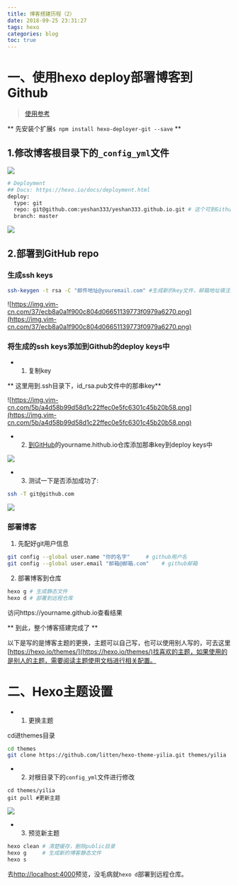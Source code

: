 ```yaml
---
title: 博客搭建历程（2）
date: 2018-09-25 23:31:27
tags: hexo
categories: blog
toc: true
---
```


# 一、使用hexo deploy部署博客到Github

>[使用参考](https://hexo.io/docs/deployment.html)

** 先安装个扩展`$ npm install hexo-deployer-git --save` **

## 1.修改博客根目录下的`_config_yml`文件

![](https://img.vim-cn.com/b9/242b742e41b045e48e38055e2202cdfdbbc5f3.png)

```bash
# Deployment
## Docs: https://hexo.io/docs/deployment.html
deploy:
  type: git
  repo: git@github.com:yeshan333/yeshan333.github.io.git # 这个可到Github仓库拿
  branch: master
```

![](https://img.vim-cn.com/44/35d14788fe4cab09d8b20da1753335ad758c23.png)

<!-- more -->

## 2.部署到GitHub repo

### 生成ssh keys

```bash
ssh-keygen -t rsa -C "邮件地址@youremail.com" #生成新的key文件，邮箱地址填注册Github时用的
```

![https://img.vim-cn.com/37/ecb8a0a1f900c804d06651139773f0979a6270.png](https://img.vim-cn.com/37/ecb8a0a1f900c804d06651139773f0979a6270.png)

### 将生成的ssh keys添加到Github的deploy keys中

- 1. 复制key

** 这里用到.ssh目录下，id_rsa.pub文件中的那串key**

![https://img.vim-cn.com/5b/a4d58b99d58d1c22ffec0e5fc6301c45b20b58.png](https://img.vim-cn.com/5b/a4d58b99d58d1c22ffec0e5fc6301c45b20b58.png)

- 2. [到GitHub](https://github.com/)的yourname.hithub.io仓库添加那串key到deploy keys中

![](https://img.vim-cn.com/1d/9e76911a5130f878845a7178b03d8977eac937.png)

- 3. 测试一下是否添加成功了:

```bash
ssh -T git@github.com
```

![](https://img.vim-cn.com/00/7d3b8f51ed72ecd2ce3f73c387944729f18ff1.png)

### 部署博客

1. 先配好git用户信息

```bash
git config --global user.name "你的名字"     # github用户名
git config --global user.email "邮箱@邮箱.com"    # github邮箱
```

2. 部署博客到仓库

```bash
hexo g # 生成静态文件
hexo d # 部署到远程仓库
```

访问https://yourname.github.io查看结果

** 到此，整个博客搭建完成了 **

以下是写的是博客主题的更换，主题可以自己写，也可以使用别人写的，可去这里[https://hexo.io/themes/](https://hexo.io/themes/)找喜欢的主题，如果使用的是别人的主题，需要阅读主题使用文档进行相关配置。

# 二、Hexo主题设置

- 1. 更换主题

cd进themes目录

```bash
cd themes
git clone https://github.com/litten/hexo-theme-yilia.git themes/yilia
```

- 2. 对根目录下的`config_yml`文件进行修改

```
cd themes/yilia
git pull #更新主题
```

![](https://img.vim-cn.com/bf/e7a244bb8eacd6753b71192d4cc7396837493d.png)

- 3. 预览新主题

```bash
hexo clean # 清楚缓存，删除public目录
hexo g     # 生成新的博客静态文件
hexo s
```

去[http://localhost:4000](http://localhost:4000)预览，没毛病就`hexo d`部署到远程仓库。
